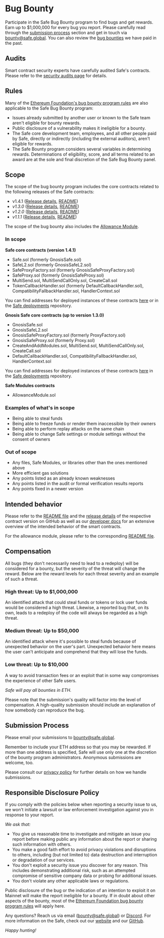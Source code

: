 # Bug Bounty

Participate in the Safe Bug Bounty program to find bugs and get rewards. Earn up to $1,000,000 for every bug you report. Please carefully read through the [submission process](./bug-bounty.md#submission-process) section and get in touch via [bounty@safe.global](mailto:bounty@safe.global). You can also review the [bug bounties](./bug-bounty/past-paid-bounties.md) we have paid in the past.

## Audits

Smart contract security experts have carefully audited Safe's contracts. Please refer to the [security audits page](./smart-account-audits.md) for details.

## Rules

Many of the [Ethereum Foundation's bug bounty program rules](https://bounty.ethereum.org) are also applicable to the Safe Bug Bounty program:

* Issues already submitted by another user or known to the Safe team aren't eligible for bounty rewards.
* Public disclosure of a vulnerability makes it ineligible for a bounty.
* The Safe core development team, employees, and all other people paid by Safe, directly or indirectly (including the external auditors), aren't eligible for rewards.
* The Safe Bounty program considers several variables in determining rewards. Determinations of eligibility, score, and all terms related to an award are at the sole and final discretion of the Safe Bug Bounty panel.

## Scope

The scope of the bug bounty program includes the core contracts related to the following releases of the Safe contracts:

* v1.4.1 ([Release details](https://github.com/safe-global/safe-contracts/releases/tag/v1.4.1), [README](https://github.com/safe-global/safe-contracts/blob/v1.4.1/README.md))
* _v1.3.0_ ([Release details](https://github.com/safe-global/safe-contracts/releases/tag/v1.3.0), [README](https://github.com/safe-global/safe-contracts/blob/v1.3.0/README.md))
* _v1.2.0_ ([Release details](https://github.com/safe-global/safe-contracts/releases/tag/v1.2.0), [README](https://github.com/safe-global/safe-contracts/blob/v1.2.0/README.md))
* _v1.1.1_ ([Release details](https://github.com/safe-global/safe-contracts/releases/tag/v1.1.1), [README](https://github.com/safe-global/safe-contracts/blob/v1.1.1/README.md))

The scope of the bug bounty also includes the [Allowance Module](https://github.com/safe-global/safe-modules/blob/47e2b486b0b31d97bab7648a3f76de9038c6e67b/allowances).

### In scope

**Safe core contracts (version 1.4.1)**

* Safe.sol (formerly GnosisSafe.sol)
* SafeL2.sol (formerly GnosisSafeL2.sol)
* SafeProxyFactory.sol (formerly GnosisSafeProxyFactory.sol)
* SafeProxy.sol (formerly GnosisSafeProxy.sol)
* MultiSend.sol, MultiSendCallOnly.sol, CreateCall.sol
* TokenCallbackHandler.sol (formerly DefaultCallbackHandler.sol), CompatibilityFallbackHandler.sol, HandlerContext.sol

You can find addresses for deployed instances of these contracts [here](./smart-account-supported-networks/v1.4.1.md) or in the [Safe deployments](https://github.com/safe-global/safe-deployments) repository.

**Gnosis Safe core contracts (up to version 1.3.0)**

* GnosisSafe.sol
* GnosisSafeL2.sol
* GnosisSafeProxyFactory.sol (formerly ProxyFactory.sol)
* GnosisSafeProxy.sol (formerly Proxy.sol)
* CreateAndAddModules.sol, MultiSend.sol, MultiSendCallOnly.sol, CreateCall.sol
* DefaultCallbackHandler.sol, CompatibilityFallbackHandler.sol, HandlerContext.sol

You can find addresses for deployed instances of these contracts [here](./smart-account-supported-networks/v1.3.0.md) in the [Safe deployments](https://github.com/safe-global/safe-deployments) repository.

**Safe Modules contracts**

* AllowanceModule.sol

### Examples of what's in scope

* Being able to steal funds
* Being able to freeze funds or render them inaccessible by their owners
* Being able to perform replay attacks on the same chain
* Being able to change Safe settings or module settings without the consent of owners

### Out of scope

* Any files, Safe Modules, or libraries other than the ones mentioned above
* More efficient gas solutions
* Any points listed as an already known weaknesses
* Any points listed in the audit or formal verification results reports
* Any points fixed in a newer version

## Intended behavior

Please refer to the [README file](https://github.com/safe-global/safe-contracts/blob/v1.3.0/README.md) and the [release details](https://github.com/safe-global/safe-contracts/releases) of the respective contract version on GitHub as well as our [developer docs](https://docs.safe.global) for an extensive overview of the intended behavior of the smart contracts.

For the allowance module, please refer to the corresponding [README file](https://github.com/safe-global/safe-modules/blob/47e2b486b0b31d97bab7648a3f76de9038c6e67b/allowances/README.md).

## Compensation

All bugs (they don't necessarily need to lead to a redeploy) will be considered for a bounty, but the severity of the threat will change the reward. Below are the reward levels for each threat severity and an example of such a threat.

### High threat: Up to $1,000,000

An identified attack that could steal funds or tokens or lock user funds would be considered a high threat. Likewise, a reported bug that, on its own, leads to a redeploy of the code will always be regarded as a high threat.

### Medium threat: Up to $50,000

An identified attack where it's possible to steal funds because of unexpected behavior on the user's part. Unexpected behavior here means the user can't anticipate and comprehend that they will lose the funds.

### Low threat: Up to $10,000

A way to avoid transaction fees or an exploit that in some way compromises the experience of other Safe users.

_Safe will pay all bounties in ETH._

Please note that the submission's quality will factor into the level of compensation. A high-quality submission should include an explanation of how somebody can reproduce the bug.


## Submission Process

Please email your submissions to [bounty@safe.global](mailto:bounty@safe.global).

Remember to include your ETH address so that you may be rewarded. If more than one address is specified, Safe will use only one at the discretion of the bounty program administrators. Anonymous submissions are welcome, too.

Please consult our [privacy policy](https://safe.global/privacy) for further details on how we handle submissions.

## Responsible Disclosure Policy

If you comply with the policies below when reporting a security issue to us, we won't initiate a lawsuit or law enforcement investigation against you in response to your report.

_We ask that:_

* You give us reasonable time to investigate and mitigate an issue you report before making public any information about the report or sharing such information with others.
* You make a good faith effort to avoid privacy violations and disruptions to others, including (but not limited to) data destruction and interruption or degradation of our services.
* You don't exploit a security issue you discover for any reason. This includes demonstrating additional risk, such as an attempted compromise of sensitive company data or probing for additional issues.
* You don't violate any other applicable laws or regulations.

Public disclosure of the bug or the indication of an intention to exploit it on Mainnet will make the report ineligible for a bounty. If in doubt about other aspects of the bounty, most of the [Ethereum Foundation bug bounty program rules](https://bounty.ethereum.org) will apply here.

Any questions? Reach us via email ([bounty@safe.global](mailto:bounty@safe.global)) or [Discord](https://chat.safe.global). For more information on the Safe, check out our [website](https://safe.global) and our [GitHub](https://github.com/safe-global).

_Happy hunting!_
